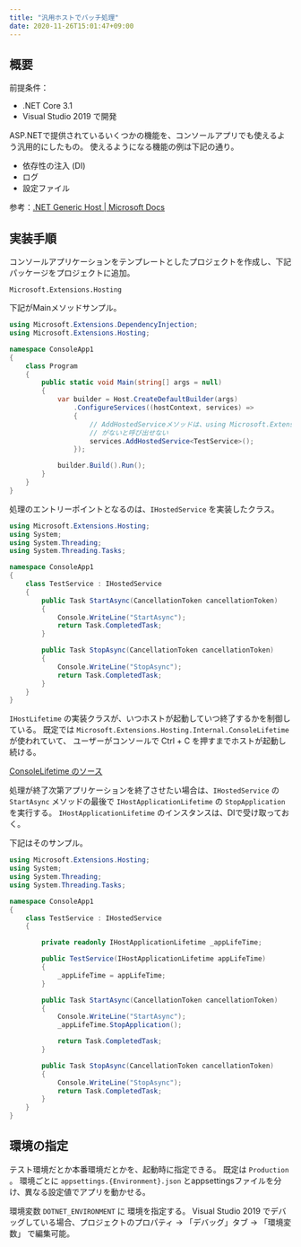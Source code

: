 ```yaml
---
title: "汎用ホストでバッチ処理"
date: 2020-11-26T15:01:47+09:00
---
```


## 概要

前提条件：

* .NET Core 3.1
* Visual Studio 2019 で開発

ASP.NETで提供されているいくつかの機能を、コンソールアプリでも使えるよう汎用的にしたもの。
使えるようになる機能の例は下記の通り。

* 依存性の注入 (DI)
* ログ
* 設定ファイル

参考：[.NET Generic Host | Microsoft Docs](https://docs.microsoft.com/ja-jp/dotnet/core/extensions/generic-host)

## 実装手順
コンソールアプリケーションをテンプレートとしたプロジェクトを作成し、下記パッケージをプロジェクトに追加。

```
Microsoft.Extensions.Hosting
```

下記がMainメソッドサンプル。

```cs
using Microsoft.Extensions.DependencyInjection;
using Microsoft.Extensions.Hosting;

namespace ConsoleApp1
{
    class Program
    {
        public static void Main(string[] args = null)
        {
            var builder = Host.CreateDefaultBuilder(args)
                .ConfigureServices((hostContext, services) =>
                {
                    // AddHostedServiceメソッドは、using Microsoft.Extensions.DependencyInjection
                    // がないと呼び出せない
                    services.AddHostedService<TestService>();
                });

            builder.Build().Run();
        }
    }
}
```

処理のエントリーポイントとなるのは、`IHostedService` を実装したクラス。

```cs
using Microsoft.Extensions.Hosting;
using System;
using System.Threading;
using System.Threading.Tasks;

namespace ConsoleApp1
{
    class TestService : IHostedService
    {
        public Task StartAsync(CancellationToken cancellationToken)
        {
            Console.WriteLine("StartAsync");
            return Task.CompletedTask;
        }

        public Task StopAsync(CancellationToken cancellationToken)
        {
            Console.WriteLine("StopAsync");
            return Task.CompletedTask;
        }
    }
}
```

`IHostLifetime` の実装クラスが、いつホストが起動していつ終了するかを制御している。
既定では `Microsoft.Extensions.Hosting.Internal.ConsoleLifetime` が使われていて、
ユーザーがコンソールで Ctrl + C を押すまでホストが起動し続ける。

[ConsoleLifetime のソース](https://github.com/dotnet/runtime/blob/master/src/libraries/Microsoft.Extensions.Hosting/src/Internal/ConsoleLifetime.cs)

処理が終了次第アプリケーションを終了させたい場合は、`IHostedService` の `StartAsync` メソッドの最後で `IHostApplicationLifetime` の `StopApplication`を実行する。
`IHostApplicationLifetime` のインスタンスは、DIで受け取っておく。

下記はそのサンプル。

```cs {hl_lines=["21"]}
using Microsoft.Extensions.Hosting;
using System;
using System.Threading;
using System.Threading.Tasks;

namespace ConsoleApp1
{
    class TestService : IHostedService
    {

        private readonly IHostApplicationLifetime _appLifeTime;

        public TestService(IHostApplicationLifetime appLifeTime)
        {
            _appLifeTime = appLifeTime;
        }

        public Task StartAsync(CancellationToken cancellationToken)
        {
            Console.WriteLine("StartAsync");
            _appLifeTime.StopApplication();

            return Task.CompletedTask;
        }

        public Task StopAsync(CancellationToken cancellationToken)
        {
            Console.WriteLine("StopAsync");
            return Task.CompletedTask;
        }
    }
}
```

## 環境の指定
テスト環境だとか本番環境だとかを、起動時に指定できる。
既定は `Production` 。
環境ごとに `appsettings.{Environment}.json` とappsettingsファイルを分け、異なる設定値でアプリを動かせる。

環境変数 `DOTNET_ENVIRONMENT` に 環境を指定する。
Visual Studio 2019 でデバッグしている場合、プロジェクトのプロパティ → 「デバッグ」タブ → 「環境変数」 で編集可能。


